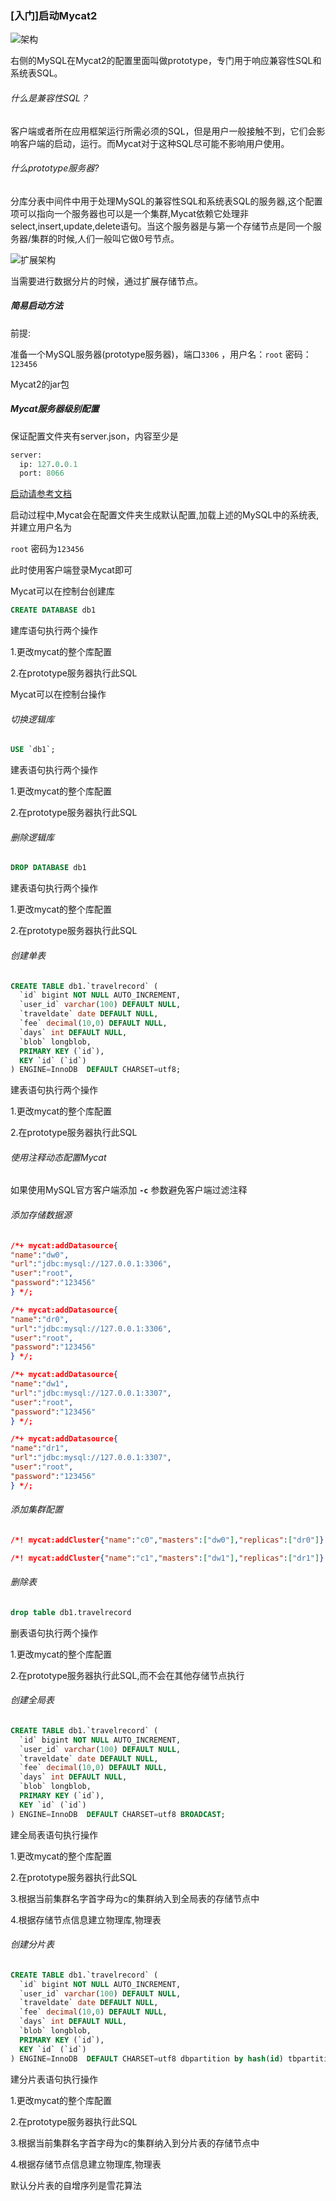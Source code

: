 ### [入门]启动Mycat2



![架构](C:\Users\jamie12221\AppData\Roaming\Typora\typora-user-images\1605604484564.png)







右侧的MySQL在Mycat2的配置里面叫做prototype，专门用于响应兼容性SQL和系统表SQL。



###### 什么是兼容性SQL？

客户端或者所在应用框架运行所需必须的SQL，但是用户一般接触不到，它们会影响客户端的启动，运行。而Mycat对于这种SQL尽可能不影响用户使用。



###### 什么prototype服务器?

分库分表中间件中用于处理MySQL的兼容性SQL和系统表SQL的服务器,这个配置项可以指向一个服务器也可以是一个集群,Mycat依赖它处理非select,insert,update,delete语句。当这个服务器是与第一个存储节点是同一个服务器/集群的时候,人们一般叫它做0号节点。



![扩展架构](C:\Users\jamie12221\AppData\Roaming\Typora\typora-user-images\1605605407314.png)

当需要进行数据分片的时候，通过扩展存储节点。



##### 简易启动方法

前提:

准备一个MySQL服务器(prototype服务器)，端口`3306` ，用户名：`root` 密码：`123456`

Mycat2的jar包



##### Mycat服务器级别配置

保证配置文件夹有server.json，内容至少是

```sql
server:
  ip: 127.0.0.1
  port: 8066
```



[启动请参考文档](https://github.com/MyCATApache/Mycat2/wiki/%E5%AE%89%E8%A3%85%E4%B8%8E%E5%90%AF%E5%8A%A8)



启动过程中,Mycat会在配置文件夹生成默认配置,加载上述的MySQL中的系统表,并建立用户名为

`root` 密码为`123456`



此时使用客户端登录Mycat即可



Mycat可以在控制台创建库

```sql
CREATE DATABASE db1
```

建库语句执行两个操作

1.更改mycat的整个库配置

2.在prototype服务器执行此SQL



Mycat可以在控制台操作



###### 切换逻辑库

```sql
USE `db1`;
```

建表语句执行两个操作

1.更改mycat的整个库配置

2.在prototype服务器执行此SQL



###### 删除逻辑库

```sql
DROP DATABASE db1
```

建表语句执行两个操作

1.更改mycat的整个库配置

2.在prototype服务器执行此SQL



###### 创建单表

```sql
CREATE TABLE db1.`travelrecord` (
  `id` bigint NOT NULL AUTO_INCREMENT,
  `user_id` varchar(100) DEFAULT NULL,
  `traveldate` date DEFAULT NULL,
  `fee` decimal(10,0) DEFAULT NULL,
  `days` int DEFAULT NULL,
  `blob` longblob,
  PRIMARY KEY (`id`),
  KEY `id` (`id`)
) ENGINE=InnoDB  DEFAULT CHARSET=utf8;
```



建表语句执行两个操作

1.更改mycat的整个库配置

2.在prototype服务器执行此SQL



###### 使用注释动态配置Mycat

如果使用MySQL官方客户端添加 **`-c`** 参数避免客户端过滤注释



###### 添加存储数据源

```json
/*+ mycat:addDatasource{
"name":"dw0",
"url":"jdbc:mysql://127.0.0.1:3306",
"user":"root",
"password":"123456"
} */;

/*+ mycat:addDatasource{
"name":"dr0",
"url":"jdbc:mysql://127.0.0.1:3306",
"user":"root",
"password":"123456"
} */;

/*+ mycat:addDatasource{
"name":"dw1",
"url":"jdbc:mysql://127.0.0.1:3307",
"user":"root",
"password":"123456"
} */;

/*+ mycat:addDatasource{
"name":"dr1",
"url":"jdbc:mysql://127.0.0.1:3307",
"user":"root",
"password":"123456"
} */;
```



###### 添加集群配置

```json
/*! mycat:addCluster{"name":"c0","masters":["dw0"],"replicas":["dr0"]} */;

/*! mycat:addCluster{"name":"c1","masters":["dw1"],"replicas":["dr1"]} */;
```



###### 删除表

```sql
drop table db1.travelrecord
```

删表语句执行两个操作

1.更改mycat的整个库配置

2.在prototype服务器执行此SQL,而不会在其他存储节点执行



###### 创建全局表

```sql
CREATE TABLE db1.`travelrecord` (
  `id` bigint NOT NULL AUTO_INCREMENT,
  `user_id` varchar(100) DEFAULT NULL,
  `traveldate` date DEFAULT NULL,
  `fee` decimal(10,0) DEFAULT NULL,
  `days` int DEFAULT NULL,
  `blob` longblob,
  PRIMARY KEY (`id`),
  KEY `id` (`id`)
) ENGINE=InnoDB  DEFAULT CHARSET=utf8 BROADCAST;
```

建全局表语句执行操作

1.更改mycat的整个库配置

2.在prototype服务器执行此SQL

3.根据当前集群名字首字母为c的集群纳入到全局表的存储节点中

4.根据存储节点信息建立物理库,物理表



###### 创建分片表

```sql
CREATE TABLE db1.`travelrecord` (
  `id` bigint NOT NULL AUTO_INCREMENT,
  `user_id` varchar(100) DEFAULT NULL,
  `traveldate` date DEFAULT NULL,
  `fee` decimal(10,0) DEFAULT NULL,
  `days` int DEFAULT NULL,
  `blob` longblob,
  PRIMARY KEY (`id`),
  KEY `id` (`id`)
) ENGINE=InnoDB  DEFAULT CHARSET=utf8 dbpartition by hash(id) tbpartition by hash(user_id) tbpartitions 2 dbpartitions 2;
```

建分片表语句执行操作

1.更改mycat的整个库配置

2.在prototype服务器执行此SQL

3.根据当前集群名字首字母为c的集群纳入到分片表的存储节点中

4.根据存储节点信息建立物理库,物理表



默认分片表的自增序列是雪花算法





